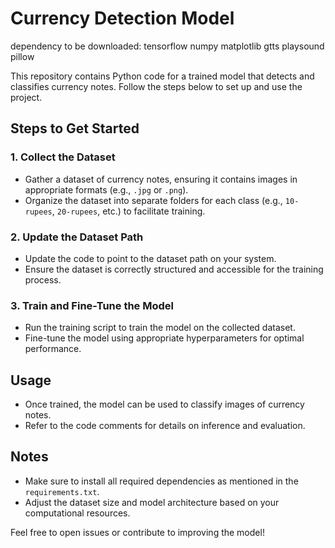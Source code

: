 # Currency Detection Model

dependency to be downloaded:
tensorflow
numpy
matplotlib
gtts
playsound
pillow


This repository contains Python code for a trained model that detects and classifies currency notes. Follow the steps below to set up and use the project.

## Steps to Get Started

### 1. Collect the Dataset
   - Gather a dataset of currency notes, ensuring it contains images in appropriate formats (e.g., `.jpg` or `.png`).
   - Organize the dataset into separate folders for each class (e.g., `10-rupees`, `20-rupees`, etc.) to facilitate training.

### 2. Update the Dataset Path
   - Update the code to point to the dataset path on your system.
   - Ensure the dataset is correctly structured and accessible for the training process.

### 3. Train and Fine-Tune the Model
   - Run the training script to train the model on the collected dataset.
   - Fine-tune the model using appropriate hyperparameters for optimal performance.

## Usage
   - Once trained, the model can be used to classify images of currency notes.
   - Refer to the code comments for details on inference and evaluation.

## Notes
   - Make sure to install all required dependencies as mentioned in the `requirements.txt`.
   - Adjust the dataset size and model architecture based on your computational resources.

Feel free to open issues or contribute to improving the model!
